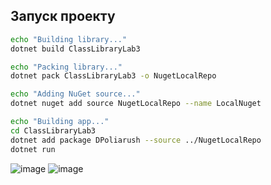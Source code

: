 ## Запуск проекту

```bash
echo "Building library..."
dotnet build ClassLibraryLab3
```

```bash
echo "Packing library..."
dotnet pack ClassLibraryLab3 -o NugetLocalRepo
```

```bash
echo "Adding NuGet source..."
dotnet nuget add source NugetLocalRepo --name LocalNuget
```

```bash
echo "Building app..."
cd ClassLibraryLab3
dotnet add package DPoliarush --source ../NugetLocalRepo
dotnet run
```
![image](https://github.com/user-attachments/assets/7f90bb04-dc0c-4f6d-87a0-0abd3bf35d6c)
![image](https://github.com/user-attachments/assets/39726ca9-dbad-4450-9276-b401d3c743e6)
